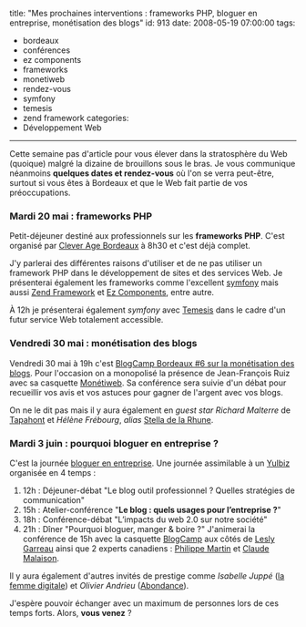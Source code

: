title: "Mes prochaines interventions : frameworks PHP, bloguer en entreprise, monétisation des blogs"
id: 913
date: 2008-05-19 07:00:00
tags: 
- bordeaux
- conférences
- ez components
- frameworks
- monetiweb
- rendez-vous
- symfony
- temesis
- zend framework
categories: 
- Développement Web
---

Cette semaine pas d'article pour vous élever dans la stratosphère du Web (quoique) malgré la dizaine de brouillons sous le bras. Je vous communique néanmoins **quelques dates et rendez-vous** où l'on se verra peut-être, surtout si vous êtes à Bordeaux et que le Web fait partie de vos préoccupations.

### Mardi 20 mai : frameworks PHP

Petit-déjeuner destiné aux professionnels sur les **frameworks PHP**. C'est organisé par [Clever Age Bordeaux](http://www.clever-age.com/societe/agences/bordeaux/) à 8h30 et c'est déjà complet.

J'y parlerai des différentes raisons d'utiliser et de ne pas utiliser un framework PHP dans le développement de sites et des services Web. Je présenterai également les frameworks comme l'excellent [symfony](http://www.symfony-project.org/) mais aussi [Zend Framework](http://framework.zend.com/) et [Ez Components](http://ez.no/fr/ezcomponents), entre autre.

À 12h je présenterai également _symfony_ avec [Temesis](http://www.temesis.com) dans le cadre d'un futur service Web totalement accessible.

### Vendredi 30 mai : monétisation des blogs

Vendredi 30 mai à 19h c'est [BlogCamp Bordeaux #6 sur la monétisation des blogs](http://bordeaux.blogcamp.fr/2008/05/03/blogcamp-bordeaux-6-monetisez-vos-blogs-le-vendredi-30-mai/). Pour l'occasion on a monopolisé la présence de Jean-François Ruiz avec sa casquette [Monétiweb](http://monetiweb.com/). Sa conférence sera suivie d'un débat pour recueillir vos avis et vos astuces pour gagner de l'argent avec vos blogs.

On ne le dit pas mais il y aura également en _guest star_ _Richard Malterre_ de [Tapahont](http://www.tapahont.info/) et _Hélène Frébourg_, _alias_ [Stella de la Rhune](http://www.stelladelarhune.net/).

### Mardi 3 juin : pourquoi bloguer en entreprise ?

C'est la journée [bloguer en entreprise](http://www.stelladelarhune.org/2008/04/le-3-juin-borde.html). Une journée assimilable à un [Yulbiz](http://yulbiz.org) organisée en 4 temps :

1.  12h : Déjeuner-débat "Le blog outil professionnel ? Quelles stratégies de communication"
2.  15h : Atelier-conférence "**Le blog : quels usages pour l’entreprise ?**"
3.  18h : Conférence-débat "L’impacts du web 2.0 sur notre société"
4.  21h : Dîner "Pourquoi bloguer, manger &amp; boire ?"
J'animerai la conférence de 15h avec la casquette [BlogCamp](http://blogcamp.fr/) aux côtés de [Lesly Garreau](http://leslyg.com) ainsi que 2 experts canadiens : [Philippe Martin](http://nayezpaspeur.ca/blog/) et [Claude Malaison](http://emergenceweb.com/blog/).

Il y aura également d'autres invités de prestige comme _Isabelle Juppé_ ([la femme digitale](http://www.lafemmedigitale.fr/)) et _Olivier Andrieu_ ([Abondance](http://www.abondance.com/)).

J'espère pouvoir échanger avec un maximum de personnes lors de ces temps forts. Alors, **vous venez** ?